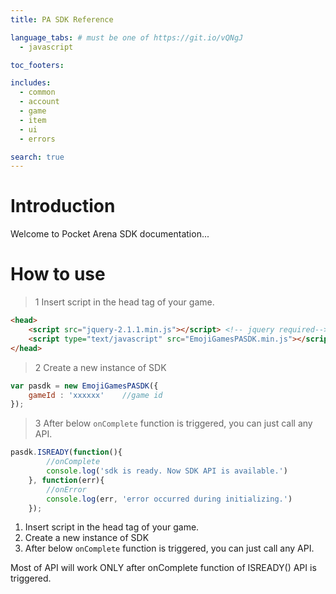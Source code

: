 ```yaml
---
title: PA SDK Reference

language_tabs: # must be one of https://git.io/vQNgJ
  - javascript

toc_footers:

includes:
  - common
  - account
  - game
  - item
  - ui
  - errors

search: true
---
```


# Introduction

Welcome to Pocket Arena SDK documentation...

# How to use

> 1 Insert script in the head tag of your game.

```html
<head>
    <script src="jquery-2.1.1.min.js"></script> <!-- jquery required-->
    <script type="text/javascript" src="EmojiGamesPASDK.min.js"></script>
</head>
```

> 2 Create a new instance of SDK

```javascript
var pasdk = new EmojiGamesPASDK({
    gameId : 'xxxxxx'    //game id
});
```

> 3 After below `onComplete` function is triggered, you can just call any API.

```javascript
pasdk.ISREADY(function(){ 
        //onComplete
        console.log('sdk is ready. Now SDK API is available.') 
    }, function(err){ 
        //onError
        console.log(err, 'error occurred during initializing.') 
    });
```

1. Insert script in the head tag of your game.
2. Create a new instance of SDK
3. After below `onComplete` function is triggered, you can just call any API.


<aside class="notice">
Most of API will work ONLY after onComplete function of ISREADY() API is triggered.
</aside>
